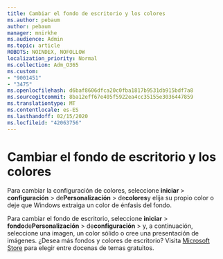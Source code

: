 ```yaml
---
title: Cambiar el fondo de escritorio y los colores
ms.author: pebaum
author: pebaum
manager: mnirkhe
ms.audience: Admin
ms.topic: article
ROBOTS: NOINDEX, NOFOLLOW
localization_priority: Normal
ms.collection: Adm_O365
ms.custom:
- "9001451"
- "3475"
ms.openlocfilehash: d6baf8606dfca20c0fba1817b9531db915bdf7a8
ms.sourcegitcommit: 8ba12eff67e405f5922ea4cc35155e3036447859
ms.translationtype: MT
ms.contentlocale: es-ES
ms.lasthandoff: 02/15/2020
ms.locfileid: "42063756"
---
```

# <a name="change-your-desktop-background-and-colors"></a>Cambiar el fondo de escritorio y los colores

Para cambiar la configuración de colores, seleccione **iniciar** > **configuración** > de**Personalización** > de**colores**y elija su propio color o deje que Windows extraiga un color de énfasis del fondo.

Para cambiar el fondo de escritorio, seleccione **iniciar** > **fondo**de**Personalización** > de**configuración** > y, a continuación, seleccione una imagen, un color sólido o cree una presentación de imágenes. ¿Desea más fondos y colores de escritorio? Visita [Microsoft Store](https://www.microsoft.com/en-us/store/collections/windowsthemes) para elegir entre docenas de temas gratuitos.
